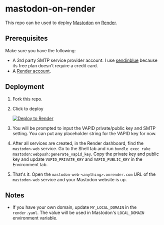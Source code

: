 # mastodon-on-render
This repo can be used to deploy [Mastodon](https://joinmastodon.org/) on [Render](https://render.com/).

## Prerequisites
Make sure you have the following:
- A 3rd party SMTP service provider account. I use [sendinblue](https://www.sendinblue.com/) because its free plan doesn't require a credit card. 
- A [Render account](https://dashboard.render.com/register).

## Deployment
1. Fork this repo.
2. Click to deploy

   [![Deploy to Render](http://render.com/images/deploy-to-render-button.svg)](https://render.com/deploy)

3. You will be prompted to input the VAPID private/public key and SMTP setting. You can put any placeholder string for the VAPID key for now.
4. After all services are created, in the Render dashboard, find the `mastodon-web` service. Go to the Shell tab and run `bundle exec rake mastodon:webpush:generate_vapid_key`. Copy the private key and public key and update `VAPID_PRIVATE_KEY` and `VAPID_PUBLIC_KEY` in the Environment tab.
5. That's it. Open the `mastodon-web-<anything>.onrender.com` URL of the `mastodon-web` service and your Mastodon website is up. 

## Notes
- If you have your own domain, update `MY_LOCAL_DOMAIN` in the `render.yaml`. The value will be used in Mastodon's `LOCAL_DOMAIN` environment variable.